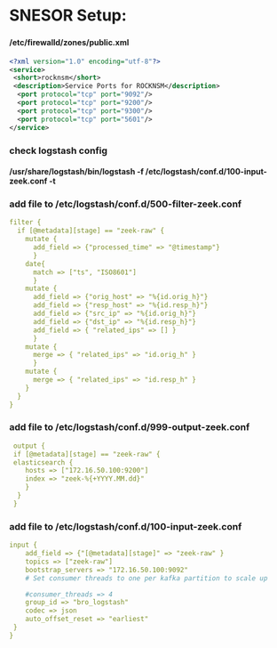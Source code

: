 # SNESOR Setup:

###

#### /etc/firewalld/zones/public.xml
```.xml
<?xml version="1.0" encoding="utf-8"?>
<service>
 <short>rocknsm</short>
 <description>Service Ports for ROCKNSM</description>
  <port protocol="tcp" port="9092"/>
  <port protocol="tcp" port="9200"/>
  <port protocol="tcp" port="9300"/>
  <port protocol="tcp" port="5601"/>
</service>
 ```

### check logstash config
#### /usr/share/logstash/bin/logstash -f /etc/logstash/conf.d/100-input-zeek.conf -t


### add file to /etc/logstash/conf.d/500-filter-zeek.conf
```.yml
filter {
  if [@metadata][stage] == "zeek-raw" {
    mutate {
      add_field => {"processed_time" => "@timestamp"}
      }
    date{
      match => ["ts", "ISO8601"]
      }
    mutate {
      add_field => {"orig_host" => "%{id.orig_h}"}
      add_field => {"resp_host" => "%{id.resp_h}"}
      add_field => {"src_ip" => "%{id.orig_h}"}
      add_field => {"dst_ip" => "%{id.resp_h}"}
      add_field => { "related_ips" => [] }
      }
    mutate {
      merge => { "related_ips" => "id.orig_h" }
      }
    mutate {
      merge => { "related_ips" => "id.resp_h" }
    }
  }
}
```
### add file to \/etc/logstash/conf.d/999-output-zeek.conf
```.yml
 output {
 if [@metadata][stage] == "zeek-raw" {
 elasticsearch {
    hosts => ["172.16.50.100:9200"]
    index => "zeek-%{+YYYY.MM.dd}"
    }
  }
 }
 ```
### add file to /etc/logstash/conf.d/100-input-zeek.conf
```.yml
input {
    add_field => {"[@metadata][stage]" => "zeek-raw" }
    topics => ["zeek-raw"]
    bootstrap_servers => "172.16.50.100:9092"
    # Set consumer threads to one per kafka partition to scale up

    #consumer_threads => 4
    group_id => "bro_logstash"
    codec => json
    auto_offset_reset => "earliest"
 }
}
```
